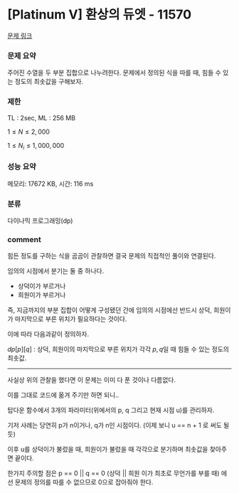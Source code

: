 
# [Platinum V] 환상의 듀엣 - 11570

[문제 링크](https://www.acmicpc.net/problem/11570)

### 문제 요약

<p> 주어진 수열을 두 부분 집합으로 나누려한다. 문제에서 정의된 식을 따를 때, 힘들 수 있는 정도의 최솟값을 구해보자. </p>

### 제한

TL : 2sec, ML : 256 MB

$1 ≤ N ≤ 2,000$

$1 ≤ N_i ≤ 1,000,000$

### 성능 요약

메모리: 17672 KB, 시간: 116 ms

### 분류

다이나믹 프로그래밍(dp)

### comment

힘든 정도를 구하는 식을 곰곰이 관찰하면 결국 문제의 직접적인 풀이와 연결된다.

임의의 시점에서 분기는 둘 중 하나다.

* 상덕이가 부르거나
* 희원이가 부르거나

즉, 지금까지의 부분 집합이 어떻게 구성됐던 간에 임의의 시점에선 반드시 상덕, 희원이가 마지막으로 부른 위치가 필요하다는 것이다.

이에 따라 다음과같이 정의하자.

$dp[p][q]$ : 상덕, 희원이의 마지막으로 부른 위치가 각각 $p, q$일 때 힘들 수 있는 정도의 최솟값.

-----------------------------------------------------------------------------------------------------------------------------------------------------------------------

사실상 위의 관찰을 했다면 이 문제는 이미 다 푼 것이나 다름없다.

이를 그대로 코드에 옮겨 주기만 하면 되니..

탑다운 함수에서 3개의 파라미터(위에서의 p, q 그리고 현재 시점 u)를 관리하자.

기저 사례는 당연히 p가 n이거나, q가 n인 시점이다. (이제 보니 u == n + 1 로 써도 될듯)

이후 u를 상덕이가 불렀을 때, 희원이가 불렀을 때 각각으로 분기하며 최솟값을 찾아주면 끝이다.

한가지 주의할 점은 p == 0 || q == 0 (상덕 || 희원 이가 최초로 무언가를 부를 때) 에선 문제의 정의를 따를 수 없으므로 0으로 잡아줘야 한다.
